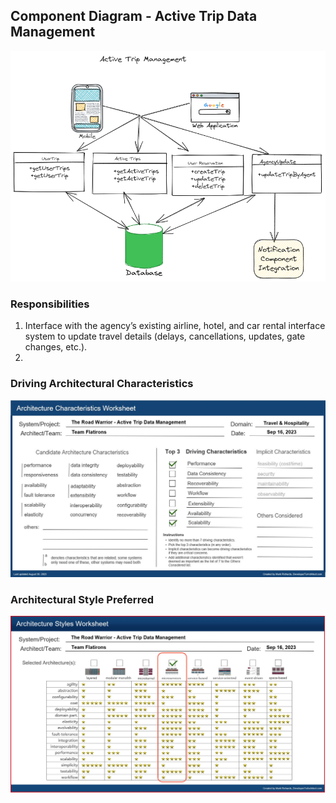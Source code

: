 ## Component Diagram - Active Trip Data Management

![Image](../images/active-trip-management/component-diagram.png)

### Responsibilities

1.  Interface with the agency’s existing airline, hotel, and car rental interface system to update travel details (delays, cancellations, updates, gate changes, etc.).
2. 

### Driving Architectural Characteristics

![Image](../images/active-trip-management/architecture-characteristics.jpg)

### Architectural Style Preferred

![Image](../images/active-trip-management/architecture-styles.jpg)
